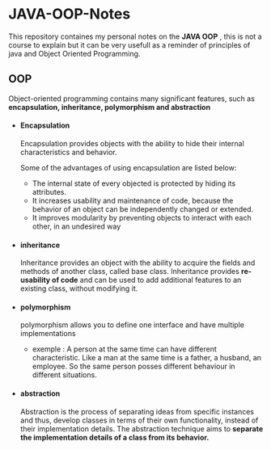 # JAVA-OOP-Notes

This repository containes my personal notes on the **JAVA OOP** , this is not a course to explain but it can be very usefull as a reminder of principles of java and Object Oriented Programming. 

## OOP
Object-oriented programming contains many significant features, such as **encapsulation, inheritance, polymorphism and abstraction**
- #### Encapsulation  
  Encapsulation provides objects with the ability to hide their internal characteristics and behavior.
   <p>Some of the advantages of using encapsulation are listed below:</p>
   
  -  The internal state of every objected is protected by hiding its attributes.
  -  It increases usability and maintenance of code, because the behavior of an object can be independently changed or extended.
  -  It improves modularity by preventing objects to interact with each other, in an undesired way


- #### inheritance
  Inheritance provides an object with the ability to acquire the fields and methods of another class, called base class. Inheritance
  provides **re-usability of code** and can be used to add additional features to an existing class, without modifying it.
- #### polymorphism
   polymorphism allows you to define one interface and have multiple implementations
   - exemple :  A person at the same time can have different characteristic. Like a man at the same time is a father, a husband, an employee. So the same person posses different behaviour in different situations. 

- #### abstraction
    Abstraction is the process of separating ideas from specific instances and thus, develop classes in terms of their own functionality,
    instead of their implementation details.
    The abstraction technique aims to **separate the implementation details of a class from its behavior.**

